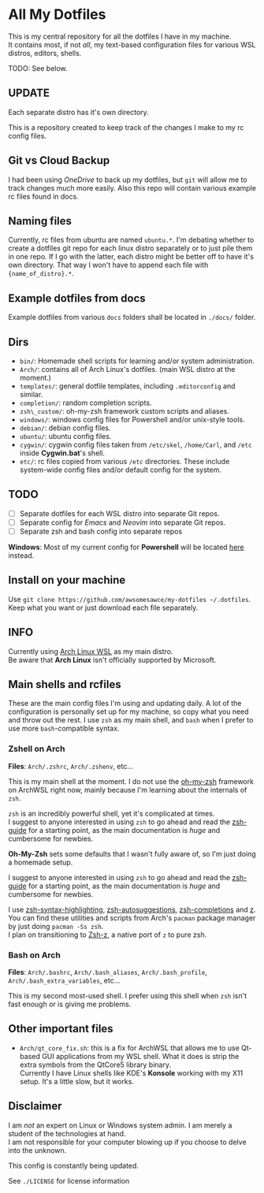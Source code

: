 # All My Dotfiles

This is my central repository for all the dotfiles I have in my machine.  
It contains most, if not _all_, my text-based configuration files for various WSL distros, editors, shells.

TODO: See below.

## UPDATE

Each separate distro has it's own directory.

This is a repository created to keep track of the changes I make to my rc config files.

## Git vs Cloud Backup

I had been using *OneDrive* to back up my dotfiles, but `git` will allow me to track changes much more easily.
Also this repo will contain various example rc files found in docs.

## Naming files

Currently, rc files from ubuntu are named `ubuntu.*`.  I'm debating whether to create a dotfiles git repo for each linux distro separately or to just pile them in one repo.  If I go with the latter, each distro might be better off to have it's own directory.  That way I won't have to append each file with `{name_of_distro}.*`.

## Example dotfiles from docs

Example dotfiles from various `docs` folders shall be located in `./docs/` folder.

## Dirs

- `bin/`: Homemade shell scripts for learning and/or system administration.
- `Arch/`: contains all of Arch Linux's dotfiles. (main WSL distro at the moment.)
- `templates/`: general dotfile templates, including `.editorconfig` and similar.
- `completion/`: random completion scripts.
- `zsh\_custom/`: oh-my-zsh framework custom scripts and aliases.
- `windows/`: windows config files for Powershell and/or unix-style tools.
- `debian/`: debian config files.
- `ubuntu/`: ubuntu config files.
- `cygwin/`: cygwin config files taken from `/etc/skel`, `/home/Carl`, and `/etc` inside **Cygwin.bat**'s shell.
- `etc/`: rc files copied from various `/etc` directories.  These include system-wide config files and/or default config for the system.

## TODO

- [ ] Separate dotfiles for each WSL distro into separate Git repos.
- [ ] Separate config for _Emacs_ and _Neovim_ into separate Git repos.
- [ ] Separate zsh and bash config into separate repos

**Windows**: Most of my current config for **Powershell** will be located [here](https://github.com/awsomesawce/scripts-pwsh) instead.

## Install on your machine

Use `git clone https://github.com/awsomesawce/my-dotfiles ~/.dotfiles`.  
Keep what you want or just download each file separately.

## INFO

Currently using [Arch Linux WSL](https://github.com/yuk7/ArchWSL) as my main distro.  
Be aware that **Arch Linux** isn't officially supported by Microsoft.

## Main shells and rcfiles

These are the main config files I'm using and updating daily.
A lot of the configuration is personally set up for my machine, so copy what you need and throw out the rest.
I use `zsh` as my main shell, and `bash` when I prefer to use more `bash`-compatible syntax.

### Zshell on Arch

**Files**: `Arch/.zshrc`, `Arch/.zshenv`, etc...

This is my main shell at the moment.  I do not use the [oh-my-zsh](https://github.com/ohmyzsh/ohmyzsh) framework on ArchWSL right now, mainly because I'm learning about the internals of `zsh`.

`zsh` is an incredibly powerful shell, yet it's complicated at times.  
I suggest to anyone interested in using `zsh` to go ahead and read the [zsh-guide](http://zsh.sourceforge.net/Guide/) for a starting point, as the main documentation is _huge_ and cumbersome for newbies.

**Oh-My-Zsh** sets some defaults that I wasn't fully aware of, so I'm just doing a homemade setup.

I suggest to anyone interested in using `zsh` to go ahead and read the [zsh-guide](http://zsh.sourceforge.net/Guide/) for a starting point, as the main documentation is _huge_ and cumbersome for newbies.

I use [zsh-syntax-highlighting](https://github.com/zsh-users/zsh-syntax-highlighting), [zsh-autosuggestions](https://github.com/zsh-users/zsh-autosuggestions), [zsh-completions](https://github.com/zsh-users/zsh-completions) and [z](https://github.com/rupa/z).  You can find these utilities and scripts from Arch's 
`pacman` package manager by just doing `pacman -Ss zsh`.  
I plan on transitioning to [Zsh-z](https://github.com/agkozak/zsh-z), a native port of `z` to pure zsh.

### Bash on Arch

**Files**: `Arch/.bashrc`, `Arch/.bash_aliases`, `Arch/.bash_profile`, `Arch/.bash_extra_variables`, etc...

This is my second most-used shell.  I prefer using this shell when `zsh` isn't fast enough or is giving me problems.

## Other important files

- `Arch/qt_core_fix.sh`: this is a fix for ArchWSL that allows me to use Qt-based GUI applications from my WSL shell.
  What it does is strip the extra symbols from the QtCore5 library binary.  
  Currently I have Linux shells like KDE's **Konsole** working with my X11 setup.  It's a little slow, but it works.

## Disclaimer

I am _not_ an expert on Linux or Windows system admin.  I am merely a student of the technologies at hand.  
I am not responsible for your computer blowing up if you choose to delve into the unknown.

This config is constantly being updated.

See `./LICENSE` for license information

